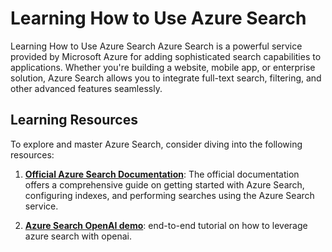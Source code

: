 # Learning How to Use Azure Search

Learning How to Use Azure Search
Azure Search is a powerful service provided by Microsoft Azure for adding sophisticated search capabilities to applications. Whether you're building a website, mobile app, or enterprise solution, Azure Search allows you to integrate full-text search, filtering, and other advanced features seamlessly.

## Learning Resources

To explore and master Azure Search, consider diving into the following resources:

1. **[Official Azure Search Documentation](https://docs.microsoft.com/en-us/azure/search/)**: The official documentation offers a comprehensive guide on getting started with Azure Search, configuring indexes, and performing searches using the Azure Search service.

2. **[Azure Search OpenAI demo](https://github.com/Azure-Samples/azure-search-openai-demo)**: end-to-end tutorial on how to leverage azure search with openai.